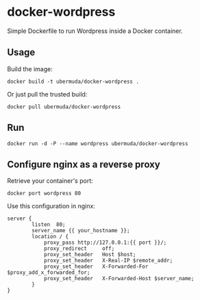 docker-wordpress
================

Simple Dockerfile to run Wordpress inside a Docker container.

Usage
-----

Build the image:

    docker build -t ubermuda/docker-wordpress .

Or just pull the trusted build:

    docker pull ubermuda/docker-wordpress

Run
---

    docker run -d -P --name wordpress ubermuda/docker-wordpress


Configure nginx as a reverse proxy
----------------------------------

Retrieve your container's port:

    docker port wordpress 80

Use this configuration in nginx:

    server {
            listen  80;
            server_name {{ your_hostname }};
            location / {
                proxy_pass http://127.0.0.1:{{ port }}/;
                proxy_redirect     off;
                proxy_set_header   Host $host;
                proxy_set_header   X-Real-IP $remote_addr;
                proxy_set_header   X-Forwarded-For $proxy_add_x_forwarded_for;
                proxy_set_header   X-Forwarded-Host $server_name;
            }
    }